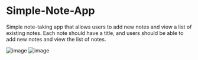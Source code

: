 # Simple-Note-App

Simple note-taking app that allows users to add new notes and view a list of existing notes. Each note
should have a title, and users should be able to add new notes and view the list of notes.

![image](https://github.com/Fay-Balhareth/Headache-Types-Expert-System/assets/107503708/1a18c4b0-3f7d-4b9b-af36-1efbb39c5c88)
![image](https://github.com/Fay-Balhareth/Headache-Types-Expert-System/assets/107503708/e10193d0-351a-4e02-9590-96b616b33e76)
